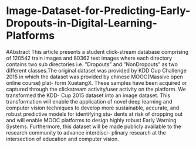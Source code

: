 # Image-Dataset-for-Predicting-Early-Dropouts-in-Digital-Learning-Platforms
#Abstract
This article presents a student click-stream database comprising of 120542
train images and 80362 test images where each directory contains two sub
directories i.e. ”Dropouts” and ”NonDropouts” as two different classes.The
original dataset was provided by KDD Cup Challenge 2015 in which the
dataset was provided by chinese MOOC(Massive open online course) plat-
form XuetangX. These samples have been acquired or captured through the
clickstream activity/user activity on the platform. We transformed the KDD-
Cup 2015 dataset into an image dataset. This transformation will enable the
application of novel deep learning and computer vision techniques to develop
more sustainable, accurate, and robust predictive models for identifying stu-
dents at risk of dropping out and will enable MOOC platforms to design
highly robust Early Warning Systems. Furthermore, this dataset will be
made publicly available to the research community to advance interdisci-
plinary research at the intersection of education and computer vision.
